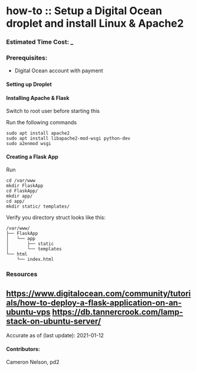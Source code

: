 # how-to :: Setup a Digital Ocean droplet and install Linux & Apache2
### Estimated Time Cost: _

### Prerequisites:

- Digital Ocean account with payment

#### Setting up Droplet



#### Installing Apache & Flask
Switch to root user before starting this

Run the following commands
```
sudo apt install apache2
sudo apt install libapache2-mod-wsgi python-dev
sudo a2enmod wsgi 
```

#### Creating a Flask App
Run
```
cd /var/www
mkdir FlaskApp
cd FlaskApp/
mkdir app/
cd app/
mkdir static/ templates/

```
Verify you directory struct looks like this:
```
/var/www/
├── FlaskApp
│   └── app
│       ├── static
│       └── templates
└── html
    └── index.html
```




### Resources

https://www.digitalocean.com/community/tutorials/how-to-deploy-a-flask-application-on-an-ubuntu-vps
https://db.tannercrook.com/lamp-stack-on-ubuntu-server/
---

Accurate as of (last update): 2021-01-12

#### Contributors:  
Cameron Nelson, pd2  
